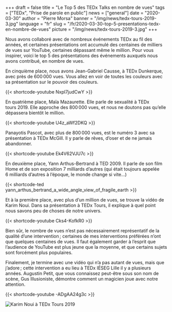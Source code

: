 +++
draft = false
title = "Le Top 5 des TEDx Talks en nombre de vues"
tags = ["TEDx", "Prise de parole en public"]
news = ["general"]
date = "2020-03-30"
author = "Pierre Morsa"
banner = "/img/news/tedx-tours-2019-3.jpg"
language = "fr"
slug = "/fr/2020-03-30-top-5-presentations-tedx-en-nombre-de-vues"
picture = "/img/news/tedx-tours-2019-3.jpg"
+++

Nous avons collaboré avec de nombreux événements TEDx au fil des années, et certaines présentations ont accumulé des centaines de milliers de vues sur YouTube, certaines dépassant même le million. Pour vous inspirer, voici le top 5 des présentations des événements auxquels nous avons contribué, en nombre de vues.

En cinquième place, nous avons Jean-Gabriel Causse, à TEDx Dunkerque, avec près de 600 000 vues. Vous allez en voir de toutes les couleurs avec sa présentation sur le pouvoir des couleurs.

{{< shortcode-youtube Nxpl7judCwY >}}

En quatrième place, Maïa Mazaurette. Elle parle de sexualité à TEDx tours 2019. Elle approche des 800 000 vues, et nous ne doutons pas qu’elle dépassera bientôt le million.

{{< shortcode-youtube U4z_aWf2DKQ >}}

Panayotis Pascot, avec plus de 800 000 vues, est le numéro 3 avec sa présentation à TEDx McGill. Il y parle de rêves, d’oser et de ne jamais abandonner.

{{< shortcode-youtube Ek4V62VJU7c >}}

En deuxième place, Yann Arthus-Bertrand à TED 2009. Il parle de son film Home et de son exposition 7 milliards d’autres (qui était toujours appelée 6 milliards d’autres à l’époque, le monde change si vite…)

{{< shortcode-ted yann_arthus_bertrand_a_wide_angle_view_of_fragile_earth >}}

Et à la première place, avec plus d’un million de vues, se trouve la vidéo de Karim Noui. Dans sa présentation à TEDx Tours, il explique à quel point nous savons peu de choses de notre univers.

{{< shortcode-youtube Cks4-KofkR0 >}}

Bien sûr, le nombre de vues n’est pas nécessairement représentatif de la qualité d’une intervention ; certaines de mes interventions préférées n’ont que quelques centaines de vues. Il faut également garder à l’esprit que l’audience de YouTube est plus jeune que la moyenne, et que certains sujets sont forcément plus populaires. 

Finalement, je termine avec une vidéo qui n’a pas autant de vues, mais que j’adore ; cette intervention a eu lieu à TEDx IÉSEG Lille il y a plusieurs années. Augustin Petit, que vous connaissez peut-être sous son nom de scène, Gus Illusioniste, démontre comment un magicien joue avec notre attention.

{{< shortcode-youtube -ADgAA24g3c >}}

![Karim Noui à TEDx Tours 2019](/img/news/tedx-tours-2019-3.jpg)